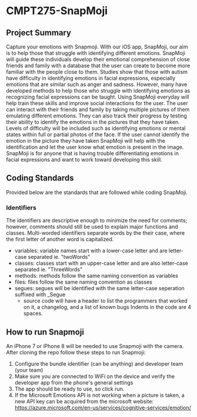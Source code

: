 # CMPT275-SnapMoji

## Project Summary

Capture your emotions with Snapmoji. With our iOS app, SnapMoji, our aim is to help
those that struggle with identifying different emotions. SnapMoji will guide these individuals
develop their emotional comprehension of close friends and family with a database that the user
can create to become more familiar with the people close to them. Studies show that those with
autism have difficulty in identifying emotions in facial expressions, especially emotions that are
similar such as anger and sadness. However, many have developed methods to help those
who struggle with identifying emotions as recognizing facial expressions can be taught.
Using SnapMoji everyday will help train these skills and improve social interactions for the user.
The user can interact with their friends and family by taking multiple pictures of them emulating
different emotions. They can also track their progress by testing their ability to identify the
emotions in the pictures that they have taken. Levels of difficulty will be included such as
identifying emotions or mental states within full or partial photos of the face. If the user cannot
identify the emotion in the picture they have taken SnapMoji will help with the identification and
let the user know what emotion is present in the image. SnapMoji is for anyone that is having
trouble differentiating emotions in facial expressions and want to work toward developing this
skill.

## Coding Standards
Provided below are the standards that are followed while coding SnapMoji.   

### Identifiers
The identifiers are descriptive enough to minimize the need for comments; however, comments should still be used to explain major functions and classes.  Multi-worded identifiers separate words by the their case, where the first letter of another word is capitalized. 
* variables: variable names start with a lower-case letter and are letter-case separated ie. "twoWords"
* classes: classes start with an upper-case letter and are also letter-case separated ie. "ThreeWords"
* methods: methods follow the same naming convention as variables 
* files: files follow the same naming convention as classes
* segues: segues will be identified with the same letter-case seperation suffixed with _Segue
  * source code will have a header to list the programmers that worked on it, a changelog, and a list of known bugs 
Indents in the code are 4 spaces. 

## How to run Snapmoji
An iPhone 7 or iPhone 8 will be needed to use Snapmoji with the camera. After cloning the repo follow these steps to run Snapmoji: 

1. Configure the bundle identifier (can be anything) and developer team (your team) 
2. Make sure you are connected to WiFi on the device and verify the developer app from the phone's general settings
3. The app should be ready to use, so click run. 
4. If the Microsoft Emotions API is not working when a picture is taken, a new API key can be acquired from the microsoft website: https://azure.microsoft.com/en-us/services/cognitive-services/emotion/
